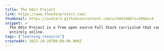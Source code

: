 ```yaml
---
title: The Odin Project
link: https://www.theodinproject.com/
thumbnail: https://avatars.githubusercontent.com/u/4441966?s=280&v=4
snippet: >-
  The Odin Project is a free open source Full Stack curriculum that can be taken
  entirely online.
tags: ["learning-resource"]
createdAt: 2022-10-28T00:00:00.000Z
---
```

